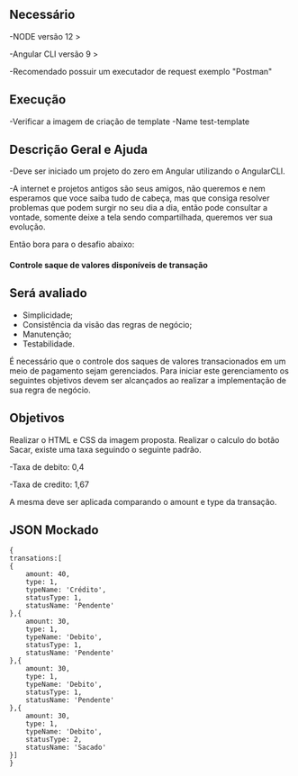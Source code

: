 ## Necessário
-NODE versão 12 >

-Angular CLI versão 9 >

-Recomendado possuir um executador de request exemplo "Postman"

## Execução
-Verificar a imagem de criação de template
-Name test-template

## Descrição Geral e Ajuda

-Deve ser iniciado um projeto do zero em Angular utilizando o AngularCLI.

-A internet e projetos antigos são seus amigos, não queremos e nem esperamos que voce saiba tudo de cabeça, mas que consiga resolver problemas que podem surgir no seu dia a dia, então pode consultar a vontade, somente deixe a tela sendo compartilhada, queremos ver sua evolução.

Então bora para o desafio abaixo:

#### Controle saque de valores disponíveis de transação ####

## Será avaliado
- Simplicidade;
- Consistência da visão das regras de negócio;
- Manutenção;
- Testabilidade.

É necessário que o controle dos saques de valores transacionados em um meio de pagamento sejam gerenciados.
Para iniciar este gerenciamento os seguintes objetivos devem ser alcançados ao realizar a implementação
de sua regra de negócio.

## Objetivos

Realizar o HTML e CSS da imagem proposta.
Realizar o calculo do botão Sacar, existe uma taxa seguindo o seguinte padrão.


-Taxa de debito: 0,4

-Taxa de credito: 1,67

A mesma deve ser aplicada comparando o amount e type da transação.

## JSON Mockado
```
{
transations:[
{
	amount: 40,
	type: 1,
	typeName: 'Crédito',
	statusType: 1,
	statusName: 'Pendente'
},{
	amount: 30,
	type: 1,
	typeName: 'Debito',
	statusType: 1,
	statusName: 'Pendente'
},{
	amount: 30,
	type: 1,
	typeName: 'Debito',
	statusType: 1,
	statusName: 'Pendente'
},{
	amount: 30,
	type: 1,
	typeName: 'Debito',
	statusType: 2,
	statusName: 'Sacado'
}]
}
```
